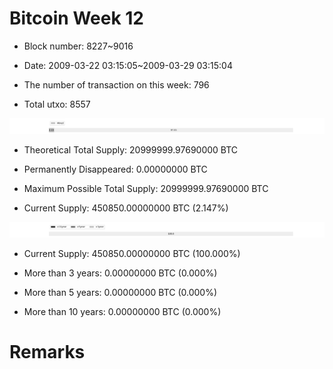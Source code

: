 # Bitcoin Week 12

- Block number: 8227~9016

- Date: 2009-03-22 03:15:05~2009-03-29 03:15:04

- The number of transaction on this week: 796

- Total utxo: 8557

![](../images/mined_week12.png)

- Theoretical Total Supply: 20999999.97690000 BTC

- Permanently Disappeared: 0.00000000 BTC

- Maximum Possible Total Supply: 20999999.97690000 BTC

- Current Supply: 450850.00000000 BTC (2.147%)

![](../images/year_week12.png)


- Current Supply: 450850.00000000 BTC (100.000%)

- More than 3 years: 0.00000000 BTC (0.000%)

- More than 5 years: 0.00000000 BTC (0.000%)

- More than 10 years: 0.00000000 BTC (0.000%)

# Remarks

